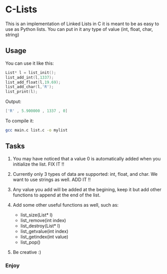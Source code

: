 # C-Lists

This is an implementation of Linked Lists in C
it is meant to be as easy to use as Python lists.
You can put in it any type of value (int, float, char, string)

## Usage

You can use it like this:

```c
List* l = list_init();
list_add_int(l,1337);
list_add_float(l,19.69);
list_add_char(l,'R');
list_print(l);
```

Output:

```c
['R' , 5.900000 , 1337 , 0]
```

To compile it:

```bash
gcc main.c list.c -o mylist
```

## Tasks

1. You may have noticed that a value 0 is automatically added when you initialize the list. FIX IT !!

2. Currently only 3 types of data are supported: int, float, and char. We want to use strings as well. ADD IT !!

3. Any value you add will be added at the begining, keep it but add other functions to append at the end of the list.

4. Add some other useful functions as well, such as: 
   - list_size(List* l)
   - list_remove(int index)
   - list_destroy(List* l)
   - list_getvalue(int index)
   - list_getindex(int value)
   - list_pop()

5. Be creative :)

### Enjoy
